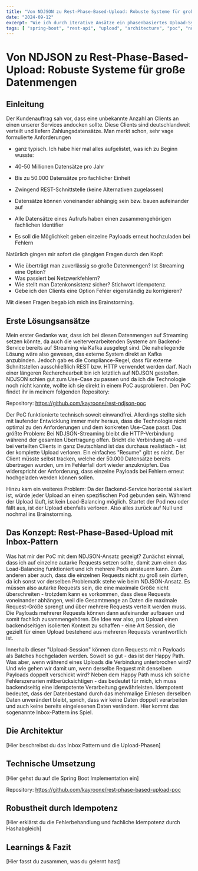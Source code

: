 ```yaml
---
title: "Von NDJSON zu Rest-Phase-Based-Upload: Robuste Systeme für große Datenmengen"
date: "2024-09-12"
excerpt: "Wie ich durch iterative Ansätze ein phasenbasiertes Upload-System entwickelt habe, das große Datentransfers robust und fehlertolerant macht"
tags: [ "spring-boot", "rest-api", "upload", "architecture", "poc", "ndjson" ]
---
```


# Von NDJSON zu Rest-Phase-Based-Upload: Robuste Systeme für große Datenmengen

## Einleitung

Der Kundenauftrag sah vor, dass eine unbekannte Anzahl an Clients an einen unserer Services andocken sollte. Diese
Clients sind deutschlandweit verteilt und liefern Zahlungsdatensätze. Man merkt schon, sehr vage formulierte Anforderungen
- ganz typisch. Ich habe hier mal alles aufgelistet, was ich zu Beginn wusste:

- 40-50 Millionen Datensätze pro Jahr
- Bis zu 50.000 Datensätze pro fachlicher Einheit
- Zwingend REST-Schnittstelle (keine Alternativen zugelassen)
- Datensätze können voneinander abhängig sein bzw. bauen aufeinander auf
- Alle Datensätze eines Aufrufs haben einen zusammengehörigen fachlichen Identifier
- Es soll die Möglichkeit geben einzelne Payloads erneut hochzuladen bei Fehlern

Natürlich gingen mir sofort die gängigen Fragen durch den Kopf:

- Wie überträgt man zuverlässig so große Datenmengen? Ist Streaming eine Option?
- Was passiert bei Netzwerkfehlern?
- Wie stellt man Datenkonsistenz sicher? Stichwort Idempotenz.
- Gebe ich den Clients eine Option Fehler eigenständig zu korrigieren?

Mit diesen Fragen begab ich mich ins Brainstorming.

## Erste Lösungsansätze

Mein erster Gedanke war, dass ich bei diesen Datenmengen auf Streaming setzen könnte, da auch die weiterverarbeitenden
Systeme am Backend-Service bereits auf Streaming via Kafka ausgelegt sind. Die naheliegende Lösung wäre also gewesen, das
externe System direkt an Kafka anzubinden. Jedoch gab es die Compliance-Regel, dass für externe Schnittstellen
ausschließlich REST bzw. HTTP verwendet werden darf. Nach einer längeren Recherchearbeit bin ich letztlich auf NDJSON
gestoßen. NDJSON schien gut zum Use-Case zu passen und da ich die Technologie noch nicht kannte, wollte ich sie direkt in
einem PoC ausprobieren. Den PoC findet ihr in meinem folgenden Repository:

Repository: https://github.com/kayroone/rest-ndjson-poc

Der PoC funktionierte technisch soweit einwandfrei. Allerdings stellte sich mit laufender Entwicklung immer mehr heraus, dass die 
Technologie nicht optimal zu den Anforderungen und dem konkreten Use-Case passt. Das größte Problem: Bei NDJSON-Streaming bleibt
die HTTP-Verbindung während der gesamten Übertragung offen. Bricht die Verbindung ab - und bei verteilten Clients in ganz Deutschland ist das durchaus
realistisch - ist der komplette Upload verloren. Ein einfaches "Resume" gibt es nicht. Der Client müsste selbst tracken,
welche der 50.000 Datensätze bereits übertragen wurden, um im Fehlerfall dort wieder anzuknüpfen. Das widerspricht der
Anforderung, dass einzelne Payloads bei Fehlern erneut hochgeladen werden können sollen.

Hinzu kam ein weiteres Problem: Da der Backend-Service horizontal skaliert ist, würde jeder Upload an einen spezifischen
Pod gebunden sein. Während der Upload läuft, ist kein Load-Balancing möglich. Startet der Pod neu oder fällt aus, ist der
Upload ebenfalls verloren. Also alles zurück auf Null und nochmal ins Brainstorming.

## Das Konzept: Rest-Phase-Based-Upload mit Inbox-Pattern

Was hat mir der PoC mit dem NDJSON-Ansatz gezeigt? Zunächst einmal, dass ich auf einzelne autarke Requests setzen sollte,
damit zum einen das Load-Balancing funktioniert und ich mehrere Pods ansteuern kann. Zum anderen aber auch, dass die
einzelnen Requests nicht zu groß sein dürfen, da ich sonst vor derselben Problematik stehe wie beim NDJSON-Ansatz. Es
müssen also autarke Requests sein, die eine maximale Größe nicht überschreiten - trotzdem kann es vorkommen, dass diese
Requests voneinander abhängen, weil die Gesamtmenge an Daten die maximale Request-Größe sprengt und über mehrere Requests
verteilt werden muss. Die Payloads mehrerer Requests können dann aufeinander aufbauen und somit fachlich zusammengehören.
Die Idee war also, pro Upload einen backendseitigen isolierten Kontext zu schaffen - eine Art Session, die gezielt für
einen Upload bestehend aus mehreren Requests verantwortlich ist. 

Innerhalb dieser "Upload-Session" können dann Requests mit n Payloads als Batches hochgeladen werden. Soweit so gut - das
ist der Happy Path. Was aber, wenn während eines Uploads die Verbindung unterbrochen wird? Und wie gehen wir damit um,
wenn derselbe Request mit denselben Payloads doppelt verschickt wird? Neben dem Happy Path muss ich solche Fehlerszenarien
mitberücksichtigen - das bedeutet für mich, ich muss backendseitig eine idempotente Verarbeitung gewährleisten. Idempotent
bedeutet, dass der Datenbestand durch das mehrmalige Einlesen derselben Daten unverändert bleibt, sprich, dass wir keine
Daten doppelt verarbeiten und auch keine bereits eingelesenen Daten verändern. Hier kommt das sogenannte Inbox-Pattern ins
Spiel.

## Die Architektur

[Hier beschreibst du das Inbox Pattern und die Upload-Phasen]

## Technische Umsetzung

[Hier gehst du auf die Spring Boot Implementation ein]

Repository: https://github.com/kayroone/rest-phase-based-upload-poc

## Robustheit durch Idempotenz

[Hier erklärst du die Fehlerbehandlung und fachliche Idempotenz durch Hashabgleich]

## Learnings & Fazit

[Hier fasst du zusammen, was du gelernt hast]